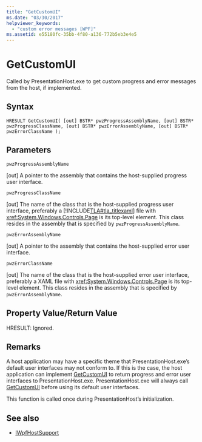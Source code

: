 ```yaml
---
title: "GetCustomUI"
ms.date: "03/30/2017"
helpviewer_keywords: 
  - "custom error messages [WPF]"
ms.assetid: e55180fc-35bb-4f80-a136-772b5eb3e4e5
---
```

# GetCustomUI
Called by PresentationHost.exe to get custom progress and error messages from the host, if implemented.  
  
## Syntax  
  
```  
HRESULT GetCustomUI( [out] BSTR* pwzProgressAssemblyName, [out] BSTR* pwzProgressClassName, [out] BSTR* pwzErrorAssemblyName, [out] BSTR* pwzErrorClassName );  
```  
  
## Parameters  
 `pwzProgressAssemblyName`  
  
 [out] A pointer to the assembly that contains the host-supplied progress user interface.  
  
 `pwzProgressClassName`  
  
 [out] The name of the class that is the host-supplied progress user interface, preferably a [!INCLUDE[TLA#tla_titlexaml](../../../../includes/tlasharptla-titlexaml-md.md)] file with <xref:System.Windows.Controls.Page> is its top-level element. This class resides in the assembly that is specified by `pwzProgressAssemblyName`.  
  
 `pwzErrorAssemblyName`  
  
 [out] A pointer to the assembly that contains the host-supplied error user interface.  
  
 `pwzErrorClassName`  
  
 [out] The name of the class that is the host-supplied error user interface, preferably a XAML file with <xref:System.Windows.Controls.Page> is its top-level element. This class resides in the assembly that is specified by `pwzErrorAssemblyName`.  
  
## Property Value/Return Value  
 HRESULT: Ignored.  
  
## Remarks  
 A host application may have a specific theme that PresentationHost.exe’s default user interfaces may not conform to. If this is the case, the host application can implement [GetCustomUI](getcustomui.md) to return progress and error user interfaces to PresentationHost.exe. PresentationHost.exe will always call [GetCustomUI](getcustomui.md) before using its default user interfaces.  
  
 This function is called once during PresentationHost’s initialization.  
  
## See also
- [IWpfHostSupport](iwpfhostsupport.md)
